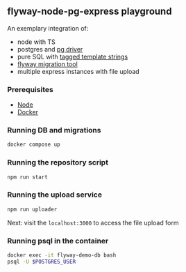 ## flyway-node-pg-express playground

An exemplary integration of:

- node with TS
- postgres and [pg driver](https://node-postgres.com/)
- pure SQL with [tagged template strings](https://github.com/felixfbecker/node-sql-template-strings)
- [flyway migration tool](https://flywaydb.org/)
- multiple express instances with file upload

### Prerequisites

- [Node](https://nodejs.org/en/)
- [Docker](https://www.docker.com/)

### Running DB and migrations

```bash
docker compose up
```

### Running the repository script

```bash
npm run start
```

### Running the upload service

```bash
npm run uploader
```

Next: visit the `localhost:3000` to access the file upload form

### Running psql in the container

```bash
docker exec -it flyway-demo-db bash
psql -U $POSTGRES_USER
```
